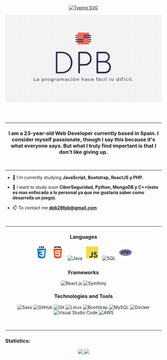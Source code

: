 <p align="center">
<a href="https://git.io/typing-svg"><img src="https://readme-typing-svg.demolab.com?font=Fira+Code&pause=1000&center=true&color=FF8245&random=false&width=460&lines=Hi+%F0%9F%91%8B%2C+I`m+Daulin" alt="Typing SVG" /></a>
</p>

<p align="center">
  <img src="images/logo.PNG" />
</p>

<br>
<br>
<hr>

<h3 align="center">I am a 23-year-old Web Developer currently based in Spain. I consider myself passionate, though I say this because it's what everyone says. But what I truly find important is that I don't like giving up.</h3>

<br>
<hr>

- 🌱 I'm currently studying **JavaScript, Bootstrap, ReactJS y PHP.**

- ​🔮​ I want to study soon **CiberSeguridad, Python, MongoDB y C++(esto es mas enfocado a lo personal ya que me gustaria saber como desarrolla un juego).**

- 📫 To contact me **dpb28fpb@gmail.com**
<br>
<hr>

<h3 align="center">Languages</h3>

<div align="center">

<img style="padding: 4px;" src="https://raw.githubusercontent.com/devicons/devicon/master/icons/css3/css3-original-wordmark.svg" 
alt="css3" width="40" height="40"/>
<img style="padding: 4px;" src="https://raw.githubusercontent.com/devicons/devicon/master/icons/html5/html5-original-wordmark.svg" alt="html5" width="40" height="40"/>
<img style="padding: 4px;" src="https://cdn.icon-icons.com/icons2/2415/PNG/512/java_plain_wordmark_logo_icon_146457.png" alt="Java"
alt="java" width="40" height="40">
<img style="padding: 4px;" src="https://raw.githubusercontent.com/devicons/devicon/master/icons/javascript/javascript-original.svg" alt="javascript" width="40" height="40"/>
<img style="padding: 4px;" src="https://cdn-icons-png.flaticon.com/512/3161/3161158.png"
alt="SQL" width="40" height="40">
<img style="padding: 4px;" src="https://raw.githubusercontent.com/devicons/devicon/master/icons/php/php-original.svg" alt="php" width="40" height="40"/>

</div>

<h3 align="center">Frameworks</h3>
    <div align="center">
        <img src="https://img.shields.io/badge/React.js%20-%2320232a.svg?style=for-the-badge&logo=react&logoColor=%2361DAFB" alt="React.js">
        <img src="https://img.shields.io/badge/Symfony%20-%23000000.svg?style=for-the-badge&logo=symfony&logoColor=white" alt="Symfony">
    </div>

<h3 align="center">Technologies and Tools</h3>
    <div align="center">
      <img src="https://img.shields.io/badge/Sass%20-%23CC6699.svg?style=for-the-badge&logo=sass&logoColor=white" alt="Sass">
      <img src="https://img.shields.io/badge/GitHub%20-%23121011.svg?style=for-the-badge&logo=github&logoColor=white" alt="GitHub">
      <img src="https://img.shields.io/badge/Git%20-%23F05033.svg?style=for-the-badge&logo=git&logoColor=white" alt="Git">
      <img src="https://img.shields.io/badge/Linux-FCC624?style=for-the-badge&logo=linux&logoColor=black" alt="Linux">
      <img src="https://img.shields.io/badge/Bootstrap%20-%23563D7C.svg?style=for-the-badge&logo=bootstrap&logoColor=white" alt="Bootstrap">
      <img src="https://img.shields.io/badge/MySQL-4479A1?style=for-the-badge&logo=mysql&logoColor=white" alt="MySQL">
      <img src="https://img.shields.io/badge/Docker-2496ED?style=for-the-badge&logo=docker&logoColor=white" alt="Docker">
      <img src="https://img.shields.io/badge/Visual%20Studio%20Code-007ACC?style=for-the-badge&logo=visualstudiocode&logoColor=white" alt="Visual Studio Code">
      <img src="https://img.shields.io/badge/AWS-232F3E?style=for-the-badge&logo=amazonaws&logoColor=white" alt="AWS">
    </div>
<br>
<br>
<hr>

<h3 align="left">Statistics:</h3>
<p align="center">
<a href="https://github.com/DPB12">
  <img height="180em" src="https://github-readme-stats-eight-theta.vercel.app/api?username=DPB12&show_icons=true&theme=algolia&include_all_commits=true&count_private=true"/>
  <img height="180em" src="https://github-readme-stats-eight-theta.vercel.app/api/top-langs/?username=DPB12&layout=compact&langs_count=8&theme=algolia"/>
</a>
</p>

